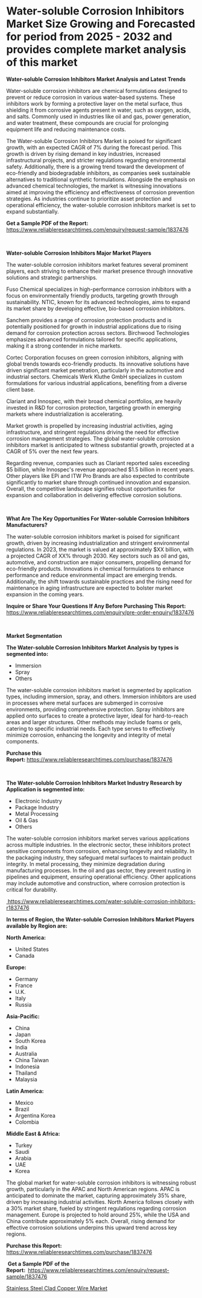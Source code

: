 <p><h1>Water-soluble Corrosion Inhibitors Market Size Growing and Forecasted for period from 2025 - 2032 and provides complete market analysis of this market</h1></p><p><strong>Water-soluble Corrosion Inhibitors Market Analysis and Latest Trends</strong></p>
<p><p>Water-soluble corrosion inhibitors are chemical formulations designed to prevent or reduce corrosion in various water-based systems. These inhibitors work by forming a protective layer on the metal surface, thus shielding it from corrosive agents present in water, such as oxygen, acids, and salts. Commonly used in industries like oil and gas, power generation, and water treatment, these compounds are crucial for prolonging equipment life and reducing maintenance costs.</p><p>The Water-soluble Corrosion Inhibitors Market is poised for significant growth, with an expected CAGR of 7% during the forecast period. This growth is driven by rising demand in key industries, increased infrastructural projects, and stricter regulations regarding environmental safety. Additionally, there is a growing trend toward the development of eco-friendly and biodegradable inhibitors, as companies seek sustainable alternatives to traditional synthetic formulations. Alongside the emphasis on advanced chemical technologies, the market is witnessing innovations aimed at improving the efficiency and effectiveness of corrosion prevention strategies. As industries continue to prioritize asset protection and operational efficiency, the water-soluble corrosion inhibitors market is set to expand substantially.</p></p>
<p><strong>Get a Sample PDF of the Report:&nbsp;</strong> <a href="https://www.reliableresearchtimes.com/enquiry/request-sample/1837476?utm_campaign=3070&utm_medium=2&utm_source=Github&utm_content=ia&utm_term=03042025&utm_id=water-soluble-corrosion-inhibitors">https://www.reliableresearchtimes.com/enquiry/request-sample/1837476</a></p>
<p>&nbsp;</p>
<p><strong>Water-soluble Corrosion Inhibitors Major Market Players</strong></p>
<p><p>The water-soluble corrosion inhibitors market features several prominent players, each striving to enhance their market presence through innovative solutions and strategic partnerships. </p><p>Fuso Chemical specializes in high-performance corrosion inhibitors with a focus on environmentally friendly products, targeting growth through sustainability. NTIC, known for its advanced technologies, aims to expand its market share by developing effective, bio-based corrosion inhibitors.</p><p>Sanchem provides a range of corrosion protection products and is potentially positioned for growth in industrial applications due to rising demand for corrosion protection across sectors. Birchwood Technologies emphasizes advanced formulations tailored for specific applications, making it a strong contender in niche markets.</p><p>Cortec Corporation focuses on green corrosion inhibitors, aligning with global trends towards eco-friendly products. Its innovative solutions have driven significant market penetration, particularly in the automotive and industrial sectors. Chemicals Werk Kluthe GmbH specializes in custom formulations for various industrial applications, benefiting from a diverse client base.</p><p>Clariant and Innospec, with their broad chemical portfolios, are heavily invested in R&D for corrosion protection, targeting growth in emerging markets where industrialization is accelerating. </p><p>Market growth is propelled by increasing industrial activities, aging infrastructure, and stringent regulations driving the need for effective corrosion management strategies. The global water-soluble corrosion inhibitors market is anticipated to witness substantial growth, projected at a CAGR of 5% over the next few years.</p><p>Regarding revenue, companies such as Clariant reported sales exceeding $5 billion, while Innospec's revenue approached $1.5 billion in recent years. Other players like EPi and ITW Pro Brands are also expected to contribute significantly to market share through continued innovation and expansion. Overall, the competitive landscape signifies robust opportunities for expansion and collaboration in delivering effective corrosion solutions.</p></p>
<p>&nbsp;</p>
<p><strong>What Are The Key Opportunities For Water-soluble Corrosion Inhibitors Manufacturers?</strong></p>
<p><p>The water-soluble corrosion inhibitors market is poised for significant growth, driven by increasing industrialization and stringent environmental regulations. In 2023, the market is valued at approximately $XX billion, with a projected CAGR of XX% through 2030. Key sectors such as oil and gas, automotive, and construction are major consumers, propelling demand for eco-friendly products. Innovations in chemical formulations to enhance performance and reduce environmental impact are emerging trends. Additionally, the shift towards sustainable practices and the rising need for maintenance in aging infrastructure are expected to bolster market expansion in the coming years.</p></p>
<p><strong>Inquire or Share Your Questions If Any Before Purchasing This Report:</strong> <a href="https://www.reliableresearchtimes.com/enquiry/pre-order-enquiry/1837476?utm_campaign=3070&utm_medium=2&utm_source=Github&utm_content=ia&utm_term=03042025&utm_id=water-soluble-corrosion-inhibitors">https://www.reliableresearchtimes.com/enquiry/pre-order-enquiry/1837476</a></p>
<p>&nbsp;</p>
<p><strong>Market Segmentation</strong></p>
<p><strong>The Water-soluble Corrosion Inhibitors Market Analysis by types is segmented into:</strong></p>
<p><ul><li>Immersion</li><li>Spray</li><li>Others</li></ul></p>
<p><p>The water-soluble corrosion inhibitors market is segmented by application types, including immersion, spray, and others. Immersion inhibitors are used in processes where metal surfaces are submerged in corrosive environments, providing comprehensive protection. Spray inhibitors are applied onto surfaces to create a protective layer, ideal for hard-to-reach areas and larger structures. Other methods may include foams or gels, catering to specific industrial needs. Each type serves to effectively minimize corrosion, enhancing the longevity and integrity of metal components.</p></p>
<p><strong>Purchase this Report:&nbsp;</strong><a href="https://www.reliableresearchtimes.com/purchase/1837476?utm_campaign=3070&utm_medium=2&utm_source=Github&utm_content=ia&utm_term=03042025&utm_id=water-soluble-corrosion-inhibitors">https://www.reliableresearchtimes.com/purchase/1837476</a></p>
<p>&nbsp;</p>
<p><strong>The Water-soluble Corrosion Inhibitors Market Industry Research by Application is segmented into:</strong></p>
<p><ul><li>Electronic Industry</li><li>Package Industry</li><li>Metal Processing</li><li>Oil & Gas</li><li>Others</li></ul></p>
<p><p>The water-soluble corrosion inhibitors market serves various applications across multiple industries. In the electronic sector, these inhibitors protect sensitive components from corrosion, enhancing longevity and reliability. In the packaging industry, they safeguard metal surfaces to maintain product integrity. In metal processing, they minimize degradation during manufacturing processes. In the oil and gas sector, they prevent rusting in pipelines and equipment, ensuring operational efficiency. Other applications may include automotive and construction, where corrosion protection is critical for durability.</p></p>
<p><a href="https://www.reliableresearchtimes.com/water-soluble-corrosion-inhibitors-r1837476?utm_campaign=3070&utm_medium=2&utm_source=Github&utm_content=ia&utm_term=03042025&utm_id=water-soluble-corrosion-inhibitors">&nbsp;https://www.reliableresearchtimes.com/water-soluble-corrosion-inhibitors-r1837476</a></p>
<p><strong>In terms of Region, the Water-soluble Corrosion Inhibitors Market Players available by Region are:</strong></p>
<p>
    <p> <strong> North America: </strong>
        <ul>
            <li>United States</li>
            <li>Canada</li>
        </ul>
        </p> 
    <p> <strong> Europe: </strong>
        <ul>
            <li>Germany</li>
            <li>France</li>
            <li>U.K.</li>
            <li>Italy</li>
            <li>Russia</li>
        </ul>
        </p> 
    <p> <strong> Asia-Pacific: </strong>
        <ul>
            <li>China</li>
            <li>Japan</li>
            <li>South Korea</li>
            <li>India</li>
            <li>Australia</li>
            <li>China Taiwan</li>
            <li>Indonesia</li>
            <li>Thailand</li>
            <li>Malaysia</li>
        </ul>
        </p> 
    <p> <strong> Latin America: </strong>
        <ul>
            <li>Mexico</li>
            <li>Brazil</li>
            <li>Argentina Korea</li>
            <li>Colombia</li>
        </ul>
        </p> 
    <p> <strong> Middle East & Africa: </strong>
        <ul>
            <li>Turkey</li>
            <li>Saudi</li>
            <li>Arabia</li>
            <li>UAE</li>
            <li>Korea</li>
        </ul>
    </p>
    </p>
<p><p>The global market for water-soluble corrosion inhibitors is witnessing robust growth, particularly in the APAC and North American regions. APAC is anticipated to dominate the market, capturing approximately 35% share, driven by increasing industrial activities. North America follows closely with a 30% market share, fueled by stringent regulations regarding corrosion management. Europe is projected to hold around 25%, while the USA and China contribute approximately 5% each. Overall, rising demand for effective corrosion solutions underpins this upward trend across key regions.</p></p>
<p><strong>Purchase this Report: </strong><a href="https://www.reliableresearchtimes.com/purchase/1837476?utm_campaign=3070&utm_medium=2&utm_source=Github&utm_content=ia&utm_term=03042025&utm_id=water-soluble-corrosion-inhibitors">https://www.reliableresearchtimes.com/purchase/1837476</a></p>
<p>&nbsp;<strong>Get a Sample PDF of the Report:&nbsp;&nbsp;</strong><a href="https://www.reliableresearchtimes.com/enquiry/request-sample/1837476?utm_campaign=3070&utm_medium=2&utm_source=Github&utm_content=ia&utm_term=03042025&utm_id=water-soluble-corrosion-inhibitors">https://www.reliableresearchtimes.com/enquiry/request-sample/1837476</a></p>
<p><strong></strong></p>
<p><p><a href="https://github.com/amoakuolaopa/Market-Research-Report-List-1/blob/main/stainless-steel-clad-copper-wire-market.md?utm_campaign=3070&utm_medium=2&utm_source=Github&utm_content=ia&utm_term=03042025&utm_id=water-soluble-corrosion-inhibitors">Stainless Steel Clad Copper Wire Market</a></p></p>